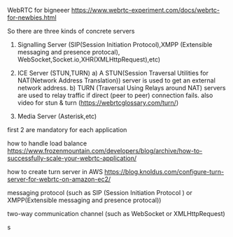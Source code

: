 WebRTC for bigneeer
https://www.webrtc-experiment.com/docs/webrtc-for-newbies.html

So there are three kinds of concrete servers
1) Signalling Server (SIP(Session Initiation Protocol),XMPP (Extensible messaging and presence protocal), WebSocket,Socket.io,XHR(XMLHttpRequest),etc)

2) ICE Server (STUN,TURN)
    a) A STUN(Session Traversal Utilities for NAT(Network Address Translation)) server is used to get an external network address.
    b) TURN (Traversal Using Relays around NAT) servers are used to relay traffic if direct (peer to peer) connection fails.
    also video for stun & turn (https://webrtcglossary.com/turn/)

3) Media Server (Asterisk,etc)

first 2 are mandatory for each application 

how to handle load balance 
https://www.frozenmountain.com/developers/blog/archive/how-to-successfully-scale-your-webrtc-application/


how to create turn server in AWS
https://blog.knoldus.com/configure-turn-server-for-webrtc-on-amazon-ec2/


messaging protocol (such as SIP (Session Initiation Protocol ) or XMPP(Extensible messaging and presence protocal))

two-way communication channel (such as WebSocket or XMLHttpRequest)

s